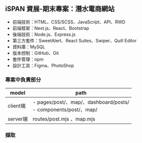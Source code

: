 ## iSPAN 資展-期末專案：潛水電商網站

- 前端技術：HTML、CSS/SCSS、JavaScript、API、RWD
- 前端框架：Next.js、React、Bootstrap
- 後端技術：Node.js、Express.js
- 第三方套件：SweetAlert、React Suites、Swiper、Quill Editor
- 資料庫：MySQL
- 版本控制：GitHub、Git
- 套件管理：npm
- 設計工具：Figma、PhotoShop

### 專案中負責部分

| model    | path                                                           |
| ------- | -------------------------------------------------------------- |
| client端 | - pages/post/、map/、dashboard/posts/<br>- components/post/、map/ |
| server端 | routes/post.mjs 、map.mjs                                       |

### 擷取
